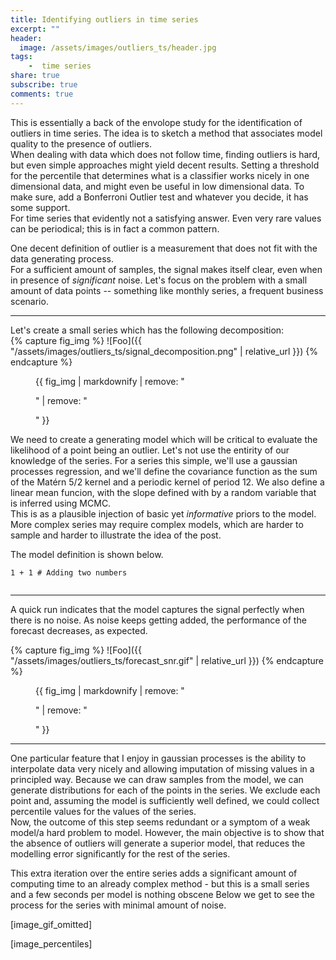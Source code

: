 ```yaml
---
title: Identifying outliers in time series  
excerpt: ""
header:
  image: /assets/images/outliers_ts/header.jpg 
tags:
    -  time series
share: true
subscribe: true
comments: true
--- 
```


This is essentially a back of the envolope study for the identification of outliers in time series. The idea is to sketch a method that associates model quality to the presence of outliers.  
When dealing with data which does not follow time, finding outliers is hard, but even simple approaches might yield decent results. Setting a threshold for the percentile that determines what is a classifier works nicely in one dimensional data, and might even be useful in low dimensional data. To make sure, add a Bonferroni Outlier test and whatever you decide, it has some support.  
For time series that evidently not a satisfying answer. Even very rare values can be periodical; this is in fact a common pattern.  

One decent definition of outlier is a measurement that does not fit with the data generating process.   
For a sufficient amount of samples, the signal makes itself clear, even when in presence of _significant_ noise. Let's focus on the problem with a small amount of data points -- something like monthly series, a frequent business scenario.  

___

Let's create a small series which has the following decomposition:  
{% capture fig_img %}
![Foo]({{ "/assets/images/outliers_ts/signal_decomposition.png" | relative_url }})
{% endcapture %}
<figure>
  {{ fig_img | markdownify | remove: "<p>" | remove: "</p>" }} 
</figure>

We need to create a generating model which will be critical to evaluate the likelihood of a point being an outlier. Let's not use the entirity of our knowledge of the series.
For a series this simple, we'll use a gaussian processes regression, and we'll define the covariance function as the sum of the Matérn 5/2 kernel and a periodic kernel of period 12. We also define a linear mean funcion, with the slope defined with by a random variable that is inferred using MCMC.  
This is as a plausible injection of basic yet _informative_ priors to the model. More complex series may require complex models, which are harder to sample and harder to illustrate the idea of the post.  

The model definition is shown below.

```Python3
1 + 1 # Adding two numbers

```
```<script src="https://gist.github.com/eigenfoo/0bc4047ea0245a3f5f3c3a6ff8143154.js"></script>
```
<script src="/assets/scripts/outliers_ts/model_definition.py"></script>
___
 
A quick run indicates that the model captures the signal perfectly when there is no noise. 
As noise keeps getting added, the performance of the forecast decreases, as expected.  

{% capture fig_img %}
![Foo]({{ "/assets/images/outliers_ts/forecast_snr.gif" | relative_url }})
{% endcapture %}
<figure>
  {{ fig_img | markdownify | remove: "<p>" | remove: "</p>" }} 
</figure>

___

One particular feature that I enjoy in gaussian processes is the ability to interpolate data very nicely and allowing imputation of missing values in a principled way. Because we can draw samples from the model, we can generate distributions for each of the points in the series. We exclude each point and, assuming the model is sufficiently well defined, we could collect percentile values for the values of the series.  
Now, the outcome of this step seems redundant or a symptom of a weak model/a hard problem to model. However, the main objective is to show that the absence of outliers will generate a superior model, that reduces the modelling error significantly for the rest of the series.  

This extra iteration over the entire series adds a significant amount of computing time to an already complex method - but this is a small series and a few seconds per model is nothing obscene
Below we get to see the process for the series with minimal amount of noise.

[image_gif_omitted]
 
[image_percentiles]

